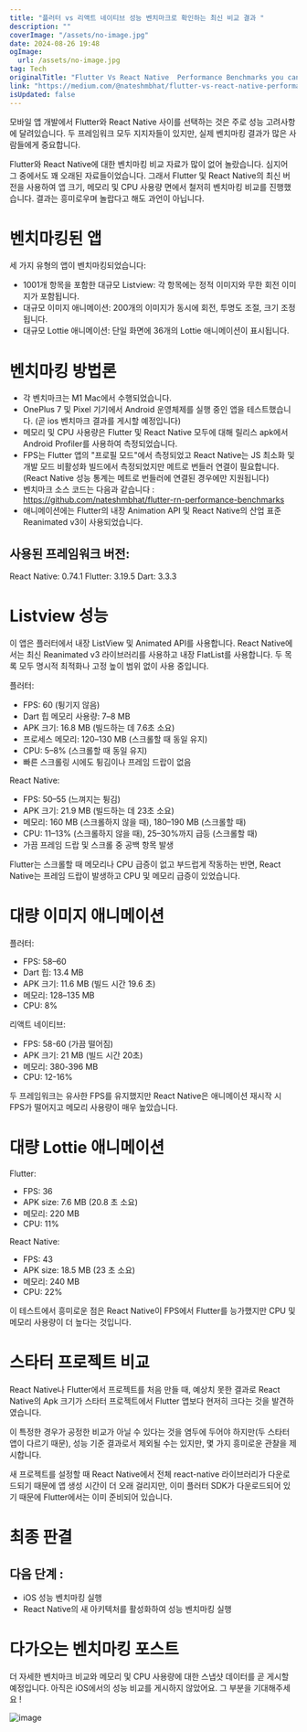 ```yaml
---
title: "플러터 vs 리액트 네이티브 성능 벤치마크로 확인하는 최신 비교 결과 "
description: ""
coverImage: "/assets/no-image.jpg"
date: 2024-08-26 19:48
ogImage: 
  url: /assets/no-image.jpg
tag: Tech
originalTitle: "Flutter Vs React Native  Performance Benchmarks you cant miss  "
link: "https://medium.com/@nateshmbhat/flutter-vs-react-native-performance-benchmarks-you-cant-miss-%EF%B8%8F-2e31905df9b4"
isUpdated: false
---
```



모바일 앱 개발에서 Flutter와 React Native 사이를 선택하는 것은 주로 성능 고려사항에 달려있습니다. 두 프레임워크 모두 지지자들이 있지만, 실제 벤치마킹 결과가 많은 사람들에게 중요합니다.

Flutter와 React Native에 대한 벤치마킹 비교 자료가 많이 없어 놀랐습니다. 심지어 그 중에서도 꽤 오래된 자료들이었습니다. 그래서 Flutter 및 React Native의 최신 버전을 사용하여 앱 크기, 메모리 및 CPU 사용량 면에서 철저히 벤치마킹 비교를 진행했습니다. 결과는 흥미로우며 놀랍다고 해도 과언이 아닙니다.

# 벤치마킹된 앱

세 가지 유형의 앱이 벤치마킹되었습니다:

<div class="content-ad"></div>

- 1001개 항목을 포함한 대규모 Listview: 각 항목에는 정적 이미지와 무한 회전 이미지가 포함됩니다.
- 대규모 이미지 애니메이션: 200개의 이미지가 동시에 회전, 투명도 조절, 크기 조정됩니다.
- 대규모 Lottie 애니메이션: 단일 화면에 36개의 Lottie 애니메이션이 표시됩니다.

# 벤치마킹 방법론

- 각 벤치마크는 M1 Mac에서 수행되었습니다.
- OnePlus 7 및 Pixel 기기에서 Android 운영체제를 실행 중인 앱을 테스트했습니다. (곧 ios 벤치마크 결과를 게시할 예정입니다)
- 메모리 및 CPU 사용량은 Flutter 및 React Native 모두에 대해 릴리스 apk에서 Android Profiler를 사용하여 측정되었습니다.
- FPS는 Flutter 앱의 "프로필 모드"에서 측정되었고 React Native는 JS 최소화 및 개발 모드 비활성화 빌드에서 측정되었지만 메트로 번들러 연결이 필요합니다. (React Native 성능 통계는 메트로 번들러에 연결된 경우에만 지원됩니다)
- 벤치마크 소스 코드는 다음과 같습니다 : https://github.com/nateshmbhat/flutter-rn-performance-benchmarks
- 애니메이션에는 Flutter의 내장 Animation API 및 React Native의 산업 표준 Reanimated v3이 사용되었습니다.

## 사용된 프레임워크 버전:

<div class="content-ad"></div>

React Native: 0.74.1
Flutter: 3.19.5
Dart: 3.3.3

# Listview 성능

이 앱은 플러터에서 내장 ListView 및 Animated API를 사용합니다. React Native에서는 최신 Reanimated v3 라이브러리를 사용하고 내장 FlatList를 사용합니다. 두 목록 모두 명시적 최적화나 고정 높이 범위 없이 사용 중입니다.

플러터:

<div class="content-ad"></div>

- FPS: 60 (튕기지 않음)
- Dart 힙 메모리 사용량: 7–8 MB
- APK 크기: 16.8 MB (빌드하는 데 7.6초 소요)
- 프로세스 메모리: 120–130 MB (스크롤할 때 동일 유지)
- CPU: 5–8% (스크롤할 때 동일 유지)
- 빠른 스크롤링 시에도 튕김이나 프레임 드랍이 없음

React Native:

- FPS: 50–55 (느껴지는 튕김)
- APK 크기: 21.9 MB (빌드하는 데 23초 소요)
- 메모리: 160 MB (스크롤하지 않을 때), 180–190 MB (스크롤할 때)
- CPU: 11–13% (스크롤하지 않을 때), 25–30%까지 급등 (스크롤할 때)
- 가끔 프레임 드랍 및 스크롤 중 공백 항목 발생

Flutter는 스크롤할 때 메모리나 CPU 급증이 없고 부드럽게 작동하는 반면, React Native는 프레임 드랍이 발생하고 CPU 및 메모리 급증이 있었습니다.

<div class="content-ad"></div>

# 대량 이미지 애니메이션

플러터:

- FPS: 58–60
- Dart 힙: 13.4 MB
- APK 크기: 11.6 MB (빌드 시간 19.6 초)
- 메모리: 128–135 MB
- CPU: 8%

리액트 네이티브:

<div class="content-ad"></div>

- FPS: 58-60 (가끔 떨어짐)
- APK 크기: 21 MB (빌드 시간 20초)
- 메모리: 380-396 MB
- CPU: 12-16%

두 프레임워크는 유사한 FPS를 유지했지만 React Native은 애니메이션 재시작 시 FPS가 떨어지고 메모리 사용량이 매우 높았습니다.

# 대량 Lottie 애니메이션

Flutter:

<div class="content-ad"></div>

- FPS: 36
- APK size: 7.6 MB (20.8 초 소요)
- 메모리: 220 MB
- CPU: 11%

React Native:

- FPS: 43
- APK size: 18.5 MB (23 초 소요)
- 메모리: 240 MB
- CPU: 22%

이 테스트에서 흥미로운 점은 React Native이 FPS에서 Flutter를 능가했지만 CPU 및 메모리 사용량이 더 높다는 것입니다.

<div class="content-ad"></div>

# 스타터 프로젝트 비교

React Native나 Flutter에서 프로젝트를 처음 만들 때, 예상치 못한 결과로 React Native의 Apk 크기가 스타터 프로젝트에서 Flutter 앱보다 현저히 크다는 것을 발견하였습니다.

이 특정한 경우가 공정한 비교가 아닐 수 있다는 것을 염두에 두어야 하지만(두 스타터 앱이 다르기 때문), 성능 기준 결과로서 제외될 수는 있지만, 몇 가지 흥미로운 관찰을 제시합니다.

새 프로젝트를 설정할 때 React Native에서 전체 react-native 라이브러리가 다운로드되기 때문에 앱 생성 시간이 더 오래 걸리지만, 이미 플러터 SDK가 다운로드되어 있기 때문에 Flutter에서는 이미 준비되어 있습니다.

<div class="content-ad"></div>

# 최종 판결

## 다음 단계 :

- iOS 성능 벤치마킹 실행
- React Native의 새 아키텍처를 활성화하여 성능 벤치마킹 실행

# 다가오는 벤치마킹 포스트

<div class="content-ad"></div>

더 자세한 벤치마크 비교와 메모리 및 CPU 사용량에 대한 스냅샷 데이터를 곧 게시할 예정입니다.
아직은 iOS에서의 성능 비교를 게시하지 않았어요.
그 부분을 기대해주세요 !

![image](https://miro.medium.com/v2/resize:fit:1000/0*dYbJK5NYUGUlm5Xk.gif)